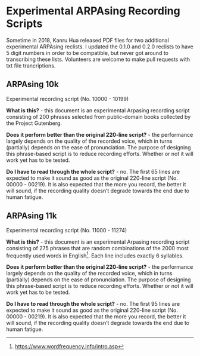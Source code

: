 # Experimental ARPAsing Recording Scripts
Sometime in 2018, Kanru Hua released PDF files for two additional experimental ARPAsing reclists. I updated the 0.1.0 and 0.2.0 reclists to have 5 digit numbers in order to be compatible, but never got around to transcribing these lists. Volunteers are welcome to make pull requests with txt file trancriptions.

## ARPAsing 10k
Experimental recording script (No. 10000 - 10199)

**What is this?** - this document is an experimental Arpasing recording script consisting of 200 phrases selected from public-domain books collected by the Project Gutenberg.

**Does it perform better than the original 220-line script?** - the performance largely depends on the quality of the recorded voice, which in turns (partially) depends on the ease of pronunciation. The purpose of designing this phrase-based script is to reduce recording efforts. Whether or not it will work yet has to be tested.

**Do I have to read through the whole script?** - no. The first 65 lines are expected to make it sound as good as the original 220-line script (No. 00000 - 00219). It is also expected that the more you record, the better it will sound, if the recording quality doesn’t degrade towards the end due to human fatigue.

## ARPAsing 11k
Experimental recording script (No. 11000 - 11274)

**What is this?** - this document is an experimental Arpasing recording script consisting of 275 phrases that are random combinations of the 2000 most frequently used words in English[^1]. Each line includes exactly 6 syllables.

**Does it perform better than the original 220-line script?** - the performance largely depends on the quality of the recorded voice, which in turns (partially) depends on the ease of pronunciation. The purpose of designing this phrase-based script is to reduce recording efforts. Whether or not it will work yet has to be tested.

**Do I have to read through the whole script?** - no. The first 95 lines are expected to make it sound as good as the original 220-line script (No. 00000 - 00219). It is also expected that the more you record, the better it will sound, if the recording quality doesn’t degrade towards the end due to human fatigue.

[^1]: https://www.wordfrequency.info/intro.asp